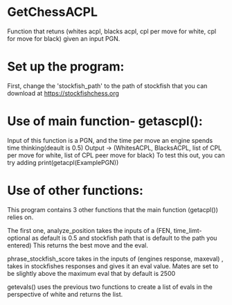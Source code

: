 # GetChessACPL
Function that retuns (whites acpl, blacks acpl, cpl per move for white, cpl for move for black) given an input PGN.
# Set up the program:
First, change the 'stockfish_path' to the path of stockfish that you can download at https://stockfishchess.org

# Use of main function- getascpl(): 
Input of this function is a PGN, and the time per move an engine spends time thinking(deault is 0.5)
Output -> (WhitesACPL, BlacksACPL, list of CPL per move for white, list of CPL peer move for black) 
To test this out, you can try adding print(getacpl(ExamplePGN))

# Use of other functions:
This program contains 3 other functions that the main function (getacpl()) relies on.

The first one, analyze_position takes the inputs of a (FEN, time_limt- optional as default is 0.5 and stockfish path that is default to the path you entered)
This returns the best move and the eval. 

phrase_stockfish_score takes in the inputs of (engines response, maxeval) , takes in stockfishes responses and gives it an eval value. Mates are set to be 
slightly above the maximum eval that by default is 2500

getevals() uses the previous two functions to create a list of evals in the perspective of white and returns the list. 

